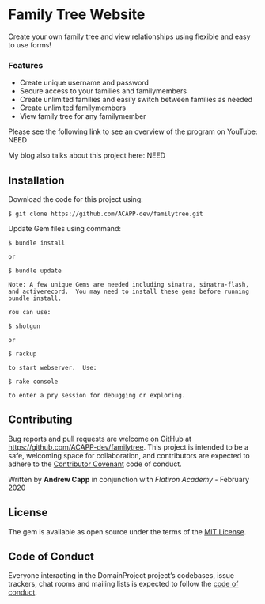 # Family Tree Website

Create your own family tree and view relationships using flexible and easy to use forms!

### Features
<ul>
    <li>Create unique username and password</li>
    <li>Secure access to your families and familymembers</li>
    <li>Create unlimited families and easily switch between families as needed</li>
    <li>Create unlimited familymembers</li>
    <li>View family tree for any familymember</li>
</ul>

Please see the following link to see an overview of the program on YouTube: NEED

My blog also talks about this project here: NEED

## Installation

Download the code for this project using:

    $ git clone https://github.com/ACAPP-dev/familytree.git

Update Gem files using command:

    $ bundle install 
    
    or
    
    $ bundle update

    Note: A few unique Gems are needed including sinatra, sinatra-flash, and activerecord.  You may need to install these gems before running bundle install.

    You can use:
    
    $ shotgun
    
    or
    
    $ rackup
    
    to start webserver.  Use:

    $ rake console

    to enter a pry session for debugging or exploring.

## Contributing

Bug reports and pull requests are welcome on GitHub at https://github.com/ACAPP-dev/familytree. This project is intended to be a safe, welcoming space for collaboration, and contributors are expected to adhere to the [Contributor Covenant](http://contributor-covenant.org) code of conduct.

Written by **Andrew Capp** in conjunction with _Flatiron Academy_ - February 2020

## License

The gem is available as open source under the terms of the [MIT License](https://opensource.org/licenses/MIT).

## Code of Conduct

Everyone interacting in the DomainProject project’s codebases, issue trackers, chat rooms and mailing lists is expected to follow the [code of conduct](https://github.com/ACAPP-dev/familytree/CODE_OF_CONDUCT.md).